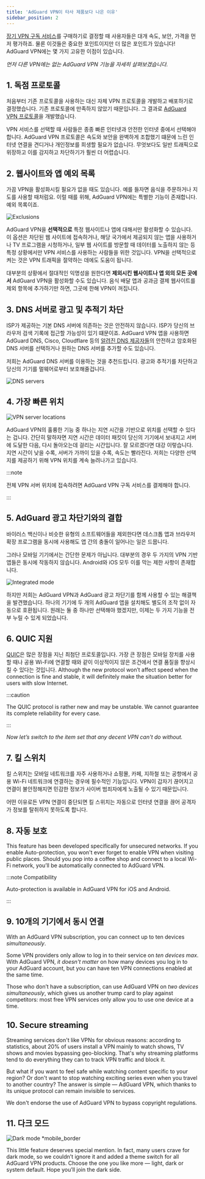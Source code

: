 ```yaml
---
title: 'AdGuard VPN이 타사 제품보다 나은 이유'
sidebar_position: 2
---
```


[장기 VPN 구독 서비스](/general/subscription)를 구매하기로 결정할 때 사용자들은 대개 속도, 보안, 가격을 먼저 평가하죠. 물론 이것들은 중요한 포인트이지만 더 많은 포인트가 있습니다! AdGuard VPN에는 몇 가지 고유한 이점이 있습니다.

*먼저 다른 VPN에는 없는 AdGuard VPN 기능을 자세히 살펴보겠습니다.*

## 1. 독점 프로토콜

처음부터 기존 프로토콜을 사용하는 대신 자체 VPN 프로토콜을 개발하고 배포하기로 결정했습니다. 기존 프로토콜에 만족하지 않았기 때문입니다. 그 결과로 [AdGuard VPN 프로토콜](/general/adguard-vpn-protocol)을 개발했습니다.

VPN 서비스를 선택할 때 사람들은 종종 빠른 인터넷과 안전한 인터넷 중에서 선택해야 합니다. AdGuard VPN 프로토콜은 속도와 보안을 완벽하게 조합했기 떄문에 느린 인터넷 연결을 견디거나 개인정보를 희생할 필요가 없습니다. 무엇보다도 일반 트래픽으로 위장하고 이를 감지하고 차단하기가 훨씬 더 어렵습니다.

## 2. 웹사이트와 앱 예외 목록

가끔 VPN을 활성화시킬 필요가 없을 때도 있습니다. 예를 들자면 음식을 주문하거나 지도를 사용할 때처럼요. 이럴 때를 위해, AdGuard VPN에는 특별한 기능이 존재합니다. 예외 목록이죠.

![Exclusions](https://cdn.adguard.com/content/blog/articles/adguard-vpn/exclusions-en.png)

AdGuard VPN을 **선택적으로** 특정 웹사이트나 앱에 대해서만 활성화할 수 있습니다. 이 옵션은 차단된 웹 사이트에 접속하거나, 해당 국가에서 제공되지 않는 앱을 사용하거나 TV 프로그램을 시청하거나, 일부 웹 사이트를 방문할 때 데이터를 노출하지 않는 등 특정 상황에서만 VPN 서비스를 사용하는 사람들을 위한 것입니다. VPN을 선택적으로 켜는 것은 VPN 트래픽을 절약하는 데에도 도움이 됩니다.

대부분의 상황에서 절대적인 익명성을 원한다면 **제외시킨 웹사이트나 앱 외의 모든 곳에서** AdGuard VPN을 활성화할 수도 있습니다. 음식 배달 앱과 공과금 결제 웹사이트를 제외 항목에 추가하기만 하면, 그곳에 한해 VPN이 꺼집니다.

## 3. DNS 서버로 광고 및 추적기 차단

ISP가 제공하는 기본 DNS 서버에 의존하는 것은 안전하지 않습니다. ISP가 당신의 브라우저 검색 기록에 접근할 가능성이 있기 떄문이죠. AdGuard VPN 앱을 사용하면 AdGuard DNS, Cisco, Cloudflare 등의 [알려진 DNS 제공자들](https://adguard-dns.io/kb/general/dns-providers/)의 안전하고 암호화된 DNS 서버를 선택하거나 원하는 DNS 서버를 추가할 수도 있습니다.

저희는 AdGuard DNS 서버를 이용하는 것을 추천드립니다. 광고와 추적기를 차단하고 당신의 기기를 멀웨어로부터 보호해줄겁니다.

![DNS servers](https://cdn.adtidy.org/blog/new/lkarpag_dns_screen_en.png)

## 4. 가장 빠른 위치

![VPN server locations](https://cdn.adguard.com/content/blog/articles/adguard-vpn/locations-en.png)

AdGuard VPN의 훌륭한 기능 중 하나는 지연 시간을 기반으로 위치를 선택할 수 있다는 겁니다. 간단히 말하자면 지연 시간은 데이터 패킷이 당신의 기기에서 보내지고 서버에 도달한 다음, 다시 돌아오는데 걸리는 시간입니다. 잘 모르겠다면 대강 이렇습니다. 지연 시간이 낮을 수록, 서버가 가까이 있을 수록, 속도는 빨라진다. 저희는 다양한 선택지를 제공하기 위해 VPN 위치를 계속 늘려나가고 있습니다.

:::note

전체 VPN 서버 위치에 접속하려면 AdGuard VPN 구독 서비스를 결제해야 합니다.

:::

## 5. AdGuard 광고 차단기와의 결합

바이러스 백신이나 비슷한 유형의 소프트웨어들을 제외한다면 데스크톱 앱과 브라우저 확장 프로그램을 동시에 사용해도 앱 간의 충돌이 일어나는 일은 드뭅니다.

그러나 모바일 기기에서는 간단한 문제가 아닙니다. 대부분의 경우 두 가지의 VPN 기반 앱들은 동시에 작동하지 않습니다. Android와 iOS 모두 이를 막는 제한 사항이 존재합니다.

![Integrated mode](https://cdn.adguard.com/content/blog/articles/adguard-vpn/integration-en.png)

하지만 저희는 AdGuard VPN과 AdGuard 광고 차단기를 함께 사용할 수 있는 해결책을 발견했습니다. 하나의 기기에 두 개의 AdGuard 앱을 설치해도 별도의 조작 없이 자동으로 호환됩니다. 원래는 둘 중 하나만 선택해야 했겠지만, 이제는 두 가지 기능을 전부 누릴 수 있게 되었습니다.

## 6. QUIC 지원

[QUIC](https://adguard-dns.io/en/blog/dns-over-quic.html#whatisquic)은 많은 장점을 지닌 최첨단 프로토콜입니다. 가장 큰 장점은 모바일 장치를 사용할 때나 공용 Wi-Fi에 연결할 때와 같이 이상적이지 않은 조건에서 연결 품질을 향상시킬 수 있다는 것입니다. Although the new protocol won’t affect speed when the connection is fine and stable, it will definitely make the situation better for users with slow Internet.

:::caution

The QUIC protocol is rather new and may be unstable. We cannot guarantee its complete reliability for every case.

:::

*Now let’s switch to the item set that any decent VPN can't do without.*

## 7. 킬 스위치

킬 스위치는 모바일 네트워크를 자주 사용하거나 쇼핑몰, 카페, 지하철 또는 공항에서 공용 Wi-Fi 네트워크에 연결하는 경우에 필수적인 기능입니다. VPN이 갑자기 끊어지고 연결이 불안정해지면 민감한 정보가 사이버 범죄자에게 노출될 수 있기 때문입니다.

어떤 이유로든 VPN 연결이 중단되면 킬 스위치는 자동으로 인터넷 연결을 끊어 공격자가 정보를 탈취하지 못하도록 합니다.

## 8. 자동 보호

This feature has been developed specifically for unsecured networks. If you enable Auto-protection, you won't ever forget to enable VPN when visiting public places. Should you pop into a coffee shop and connect to a local Wi-Fi network, you’ll be automatically connected to AdGuard VPN.

:::note Compatibility

Auto-protection is available in AdGuard VPN for iOS and Android.

:::

## 9. 10개의 기기에서 동시 연결

With an AdGuard VPN subscription, you can connect up to ten devices *simultaneously*.

Some VPN providers only allow to log in to their service on *ten devices max*. With AdGuard VPN, *it doesn't matter* on how many devices you log in to your AdGuard account, but you can have ten VPN connections enabled at the same time.

Those who don’t have a subscription, can use AdGuard VPN on *two devices simultaneously*, which gives us another trump card to play against competitors: most free VPN services only allow you to use one device at a time.

## 10. Secure streaming

Streaming services don't like VPNs for obvious reasons: according to statistics, about 20% of users install a VPN mainly to watch shows, TV shows and movies bypassing geo-blocking. That's why streaming platforms tend to do everything they can to track VPN traffic and block it.

But what if you want to feel safe while watching content specific to your region? Or don't want to stop watching exciting series even when you travel to another country? The answer is simple — AdGuard VPN, which thanks to its unique protocol can remain invisible to services.

We don't endorse the use of AdGuard VPN to bypass copyright regulations.

## 11. 다크 모드

![Dark mode *mobile_border](https://cdn.adguardvpn.com/public/Adguard/Blog/vpn/main_en_black.png)

This little feature deserves special mention. In fact, many users crave for dark mode, so we couldn’t ignore it and added a theme switch for all AdGuard VPN products. Choose the one you like more — light, dark or system default. Hope you’ll join the dark side.
